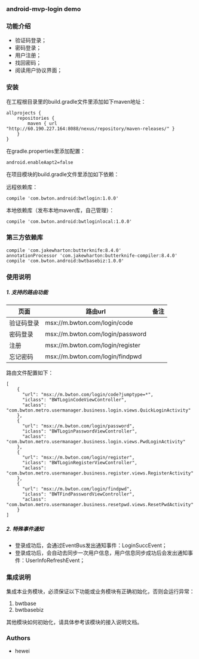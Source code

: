 ### android-mvp-login demo

### 功能介绍

* 验证码登录；
* 密码登录；
* 用户注册；
* 找回密码；
* 阅读用户协议界面；

### 安装

在工程根目录里的build.gradle文件里添加如下maven地址：

```
allprojects {
    repositories {		
        maven { url "http://60.190.227.164:8088/nexus/repository/maven-releases/" }
    }
}
```

在gradle.properties里添加配置：
```
android.enableAapt2=false
```

在项目模块的build.gradle文件里添加如下依赖：

远程依赖库：
```
compile 'com.bwton.android:bwtlogin:1.0.0'
```

本地依赖库（发布本地maven库，自己管理）：
```
compile 'com.bwton.android:bwtloginlocal:1.0.0'
```

### 第三方依赖库

```
compile 'com.jakewharton:butterknife:8.4.0'
annotationProcessor 'com.jakewharton:butterknife-compiler:8.4.0'
compile 'com.bwton.android:bwtbasebiz:1.0.0'
```

### 使用说明

##### 1. 支持的路由功能

页面 | 路由url | 备注 |
-- | -- | --
验证码登录 | msx://m.bwton.com/login/code |  |
密码登录 | msx://m.bwton.com/login/password |  |
注册 | msx://m.bwton.com/login/register |  |
忘记密码 | msx://m.bwton.com/login/findpwd |  |

路由文件配置如下：
```
[
    {
      "url": "msx://m.bwton.com/login/code?jumptype=*",
      "iclass": "BWTLoginCodeViewController",
      "aclass": "com.bwton.metro.usermanager.business.login.views.QuickLoginActivity"
    },
    {
      "url": "msx://m.bwton.com/login/password",
      "iclass": "BWTLoginPasswordViewController",
      "aclass": "com.bwton.metro.usermanager.business.login.views.PwdLoginActivity"
    },
    {
      "url": "msx://m.bwton.com/login/register",
      "iclass": "BWTLoginRegisterViewController",
      "aclass": "com.bwton.metro.usermanager.business.register.views.RegisterActivity"
    },
    {
      "url": "msx://m.bwton.com/login/findpwd",
      "iclass": "BWTFindPasswordViewController",
      "aclass": "com.bwton.metro.usermanager.business.resetpwd.views.ResetPwdActivity"
    }
]
```

##### 2. 特殊事件通知
* 登录成功后，会通过EventBus发出通知事件：LoginSuccEvent；
* 登录成功后，会自动去同步一次用户信息，用户信息同步成功后会发出通知事件：UserInfoRefreshEvent；

### 集成说明
集成本业务模块，必须保证以下功能或业务模块有正确初始化，否则会运行异常：

1. bwtbase
2. bwtbasebiz

其他模块如何初始化，请具体参考该模块的接入说明文档。

### Authors

* hewei